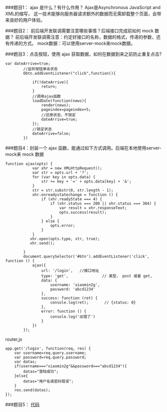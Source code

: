 ﻿###题目1： ajax 是什么？有什么作用？
Ajax是Asynchronous JavaScript and XML的缩写，
这一技术能够向服务器请求额外的数据而无需卸载整个页面，会带来良好的用户体验。

###题目2： 前后端开发联调需要注意哪些事情？后端接口完成前如何 mock 数据？
前后端开发联调需注意：约定好接口的名称，数据的格式，传递的参数，还有传递的方式。
mock数据：可以使用server-mock来mock数据。

###题目3：点击按钮，使用 ajax 获取数据，如何在数据到来之前防止重复点击?
```
var dateArrive=true;
		//监听按钮单击状态
		Obtn.addEventListener("click",function(){
			
			if(!dateArrive){
				return;
			}
			//调用ajax函数
			loadDate(function(news){
                render(news);
                pageindex=pageindex+5;
                //还原状态，不锁定
                dateArrive=true;
			});
			//锁定状态
			dateArrive=false;
		})
```
###题目4：封装一个 ajax 函数，能通过如下方式调用。后端在本地使用server-mock来 mock 数据
```
function ajax(opts) {
            var xhr = new XMLHttpRequest();
            var str = opts.url + '?';
            for (var key in opts.data) {
                str += key + '=' + opts.data[key] + '&';
            }
            str = str.substr(0, str.length - 1);
            xhr.onreadystatechange = function () {
                if (xhr.readyState === 4) {
                    if (xhr.status === 200 || xhr.status === 304) {
                        var result = xhr.responseText;
                        opts.success(result);
                    }
                } else {
                    opts.error;
                }
            }
           xhr.open(opts.type, str, true);
           xhr.send();

        }
        document.querySelector('#btn').addEventListener('click', function () {
            ajax({
                url: '/login',   //接口地址
                type: 'get',               // 类型， post 或者 get,
                data: {
                    username: 'xiaomin2g',
                    password: 'abcd1234'
                },
                success: function (ret) {
                    console.log(ret);       // {status: 0}
                },
                error: function () {
                    console.log('出错了')
                }
            })
        });
```
router,js
```
app.get('/login', function(req, res) {
	var username=req.query.username;
	var password=req.query.password;
	var datas;
	if(username==="xiaomin2g"&&password==="abcd1234"){
		datas="登陆成功";
	}else{
		datas="用户名或密码错误";
	}
	res.send(datas);
});
```
###题目5：
[代码](https://github.com/wpsumsun/git-test2/tree/master/ajax-loadmore)